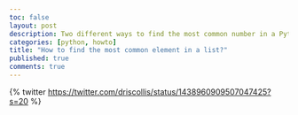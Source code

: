 ```yaml
---
toc: false
layout: post
description: Two different ways to find the most common number in a Python list.
categories: [python, howto]
title: "How to find the most common element in a list?"
published: true
comments: true
---
```

{% twitter https://twitter.com/driscollis/status/1438960909507047425?s=20 %}

